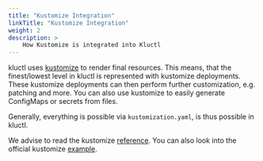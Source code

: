 ```yaml
---
title: "Kustomize Integration"
linkTitle: "Kustomize Integration"
weight: 2
description: >
    How Kustomize is integrated into Kluctl
---
```


kluctl uses [kustomize](https://kustomize.io/) to render final resources. This means, that the finest/lowest
level in kluctl is represented with kustomize deployments. These kustomize deployments can then perform further
customization, e.g. patching and more. You can also use kustomize to easily generate ConfigMaps or secrets from files.

Generally, everything is possible via `kustomization.yaml`, is thus possible in kluctl.

We advise to read the kustomize
[reference](https://kubectl.docs.kubernetes.io/references/kustomize/). You can also look into the official kustomize
[example](https://github.com/kubernetes-sigs/kustomize/tree/master/examples).
